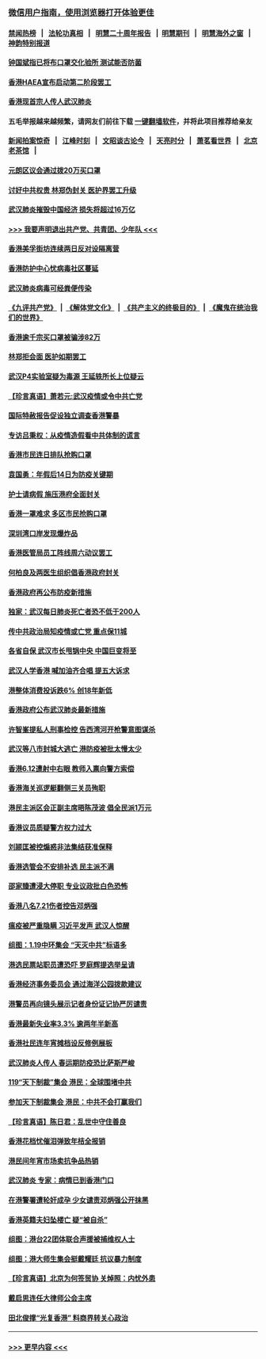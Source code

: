 ### [微信用户指南，使用浏览器打开体验更佳](https://github.com/gfw-breaker/banned-news1/blob/master/indexes/wechat-guide.md?t=0)
#### [禁闻热榜](热点新闻.md?t=0)  &nbsp;&nbsp;|&nbsp;&nbsp; [法轮功真相](https://github.com/gfw-breaker/truth/blob/master/README.md?t=0) &nbsp;&nbsp;|&nbsp;&nbsp; [明慧二十周年报告](https://github.com/gfw-breaker/mh-reports/blob/master/README.md?t=0) &nbsp;&nbsp;|&nbsp;&nbsp;[明慧期刊](https://github.com/gfw-breaker/mh-qikan) &nbsp;&nbsp;|&nbsp;&nbsp; [明慧海外之窗](https://github.com/gfw-breaker/mh-news/blob/master/README.md?t=0) &nbsp;&nbsp;|&nbsp;&nbsp; [神韵特别报道](https://github.com/gfw-breaker/mh-news/blob/master/shenyun.md?t=0)
#### [钟国斌指已将布口罩交化验所 测试能否防菌](../pages/nsc415/n11842783.md?t=02050033) 
#### [香港HAEA宣布启动第二阶段罢工](../pages/nsc415/n11842723.md?t=02050033) 
#### [香港现首宗人传人武汉肺炎](../pages/nsc415/n11842766.md?t=02050033) 
#### 五毛举报越来越频繁，请网友们前往下载 [一键翻墙软件](https://github.com/gfw-breaker/ssr-accounts)，并将此项目推荐给亲友
#### [新闻拍案惊奇](https://github.com/gfw-breaker/banned-news1/blob/master/pages/link4.md) &nbsp;&nbsp;|&nbsp;&nbsp; [江峰时刻](https://github.com/gfw-breaker/banned-news1/blob/master/pages/link4.md) &nbsp;&nbsp;|&nbsp;&nbsp; [文昭谈古论今](https://github.com/gfw-breaker/banned-news1/blob/master/pages/link4.md) &nbsp;&nbsp;|&nbsp;&nbsp; [天亮时分](https://github.com/gfw-breaker/banned-news1/blob/master/pages/link4.md) &nbsp;&nbsp;|&nbsp;&nbsp; [萧茗看世界](https://github.com/gfw-breaker/banned-news1/blob/master/pages/link4.md) &nbsp;&nbsp;|&nbsp;&nbsp; [北京老茶馆](https://github.com/gfw-breaker/banned-news1/blob/master/pages/link4.md) &nbsp;&nbsp;|&nbsp;&nbsp; 
#### [元朗区议会通过拨20万买口罩](../pages/nsc415/n11842754.md?t=02050033) 
#### [讨好中共权贵 林郑伪封关 医护界罢工升级](../pages/nsc415/n11842359.md?t=02050033) 
#### [武汉肺炎摧毁中国经济 损失将超过16万亿](../pages/nsc415/n11839723.md?t=02050033) 
#### [>>> 我要声明退出共产党、共青团、少年队 <<<](https://github.com/begood0513/goodnews/blob/master/quit/letter.md) 
#### [香港美孚街坊连续两日反对设隔离营](../pages/nsc415/n11839962.md?t=02050033) 
#### [香港防护中心忧病毒社区蔓延](../pages/nsc415/n11839933.md?t=02050033) 
#### [武汉肺炎病毒可经粪便传染](../pages/nsc415/n11839939.md?t=02050033) 
#### [《九评共产党》](https://github.com/begood0513/9ping.md/blob/master/README.md) &nbsp;|&nbsp; [《解体党文化》](../../../../jtdwh.md/blob/master/README.md)  &nbsp;|&nbsp; [《共产主义的终极目的》](../../../../gczydzjmd.md/blob/master/README.md) &nbsp;|&nbsp; [《魔鬼在统治我们的世界》](../../../../mgztzwmdsj.md/blob/master/README.md) 
#### [香港逾千宗买口罩被骗涉82万](../pages/nsc415/n11839914.md?t=02050033) 
#### [林郑拒会面 医护如期罢工](../pages/nsc415/n11839892.md?t=02050033) 
#### [武汉P4实验室疑为毒源 王延轶所长上位疑云](../pages/nsc415/n11835543.md?t=02050033) 
#### [【珍言真语】萧若元:武汉疫情或令中共亡党](../pages/nsc415/n11829394.md?t=02050033) 
#### [国际特赦报告促设独立调查香港警暴](../pages/nsc415/n11833845.md?t=02050033) 
#### [专访吕秉权：从疫情造假看中共体制的谎言](../pages/nsc415/n11833813.md?t=02050033) 
#### [香港市民连日排队抢购口罩](../pages/nsc415/n11833794.md?t=02050033) 
#### [袁国勇：年假后14日为防疫关键期](../pages/nsc415/n11831088.md?t=02050033) 
#### [护士请病假 施压港府全面封关](../pages/nsc415/n11831030.md?t=02050033) 
#### [香港一罩难求 多区市民抢购口罩](../pages/nsc415/n11831002.md?t=02050033) 
#### [深圳湾口岸发现爆炸品](../pages/nsc415/n11828802.md?t=02050033) 
#### [香港医管局员工阵线周六动议罢工](../pages/nsc415/n11828762.md?t=02050033) 
#### [何柏良及两医生组织倡香港政府封关](../pages/nsc415/n11828749.md?t=02050033) 
#### [香港政府再公布防疫新措施](../pages/nsc415/n11828716.md?t=02050033) 
#### [独家：武汉每日肺炎死亡者恐不低于200人](../pages/nsc415/n11828240.md?t=02050033) 
#### [传中共政治局知疫情或亡党 重点保11城](../pages/nsc415/n11828145.md?t=02050033) 
#### [各省自保 武汉市长甩锅中央 中国巨变将至](../pages/nsc415/n11828021.md?t=02050033) 
#### [武汉人学香港 喊加油齐合唱 提五大诉求](../pages/nsc415/n11827046.md?t=02050033) 
#### [港整体消费投诉跌6% 创18年新低](../pages/nsc415/n11817280.md?t=02050033) 
#### [香港政府公布武汉肺炎最新措施](../pages/nsc415/n11817152.md?t=02050033) 
#### [许智峯提私人刑事检控 告西湾河开枪警意图谋杀](../pages/nsc415/n11817132.md?t=02050033) 
#### [武汉等八市封城大逃亡 港防疫被批太慢太少](../pages/nsc415/n11817058.md?t=02050033) 
#### [香港6.12遭射中右眼 教师入禀向警方索偿](../pages/nsc415/n11814678.md?t=02050033) 
#### [香港海关巡逻艇翻侧三关员殉职](../pages/nsc415/n11814604.md?t=02050033) 
#### [港民主派区会正副主席晤陈茂波 倡全民派1万元](../pages/nsc415/n11814582.md?t=02050033) 
#### [香港议员质疑警方权力过大](../pages/nsc415/n11814560.md?t=02050033) 
#### [刘颕匡被控煽惑非法集结获准保释](../pages/nsc415/n11811727.md?t=02050033) 
#### [香港选管会不安排补选 民主派不满](../pages/nsc415/n11811691.md?t=02050033) 
#### [邵家臻遭浸大停职 专业议政批白色恐怖](../pages/nsc415/n11811670.md?t=02050033) 
#### [香港八名7.21伤者控告邓炳强](../pages/nsc415/n11811623.md?t=02050033) 
#### [瘟疫被严重隐瞒 习近平发声 武汉人惊醒](../pages/nsc415/n11811186.md?t=02050033) 
#### [组图：1.19中环集会 “天灭中共”标语多](../pages/nsc415/n11809514.md?t=02050033) 
#### [港选民票站职员遭恐吓 罗庭辉提选举呈请](../pages/nsc415/n11808914.md?t=02050033) 
#### [香港经济事务委员会 通过海洋公园拨款建议](../pages/nsc415/n11808906.md?t=02050033) 
#### [港警员再向镜头展示记者身份证记协严厉谴责](../pages/nsc415/n11808888.md?t=02050033) 
#### [香港最新失业率3.3% 逾两年半新高](../pages/nsc415/n11808887.md?t=02050033) 
#### [香港社民连年宵摊档设反修例展板](../pages/nsc415/n11808857.md?t=02050033) 
#### [武汉肺炎人传人 春运期防疫恐比萨斯严峻](../pages/nsc415/n11808739.md?t=02050033) 
#### [119“天下制裁”集会 港民：全球围堵中共](../pages/nsc415/n11806318.md?t=02050033) 
#### [参加天下制裁集会 港民：中共不会打赢我们](../pages/nsc415/n11806596.md?t=02050033) 
#### [【珍言真语】陈日君：乱世中守住善良](../pages/nsc415/n11806247.md?t=02050033) 
#### [香港花档忧催泪弹致年桔全报销](../pages/nsc415/n11806130.md?t=02050033) 
#### [港民间年宵市场卖抗争品热销](../pages/nsc415/n11806073.md?t=02050033) 
#### [武汉肺炎 专家：病情已到香港门口](../pages/nsc415/n11806020.md?t=02050033) 
#### [在港警署遭轮奸成孕 少女谴责邓炳强公开抹黑](../pages/nsc415/n11805981.md?t=02050033) 
#### [香港英籍夫妇坠楼亡 疑“被自杀”](../pages/nsc415/n11805937.md?t=02050033) 
#### [组图：港台22团体联合声援被捕维权人士](../pages/nsc415/n11801834.md?t=02050033) 
#### [组图：港大师生集会挺戴耀廷 抗议暴力制度](../pages/nsc415/n11799298.md?t=02050033) 
#### [【珍言真语】北京为何签贸协 关焯照：内忧外患](../pages/nsc415/n11799790.md?t=02050033) 
#### [戴启思连任大律师公会主席](../pages/nsc415/n11799306.md?t=02050033) 
#### [田北俊撑“光复香港” 料商界转关心政治](../pages/nsc415/n11799287.md?t=02050033) 

----
#### [ >>> 更早内容 <<< ](../indexes/nsc415-earlier.md)
